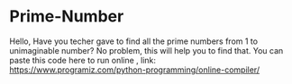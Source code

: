 # Prime-Number
Hello,
Have you techer gave to find all the prime numbers from 1 to unimaginable number?
No problem, this will help you to find that.
You can paste this code here to run online , link: https://www.programiz.com/python-programming/online-compiler/
